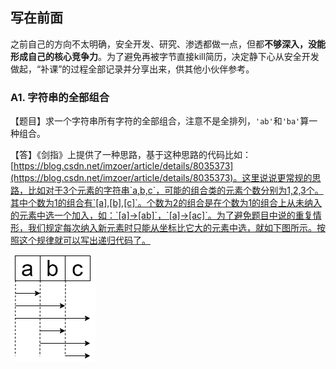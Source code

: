 ## 写在前面

之前自己的方向不太明确，安全开发、研究、渗透都做一点，但都**不够深入，没能形成自己的核心竞争力**。为了避免再被字节直接kill简历，决定静下心从安全开发做起，“补课”的过程全部记录并分享出来，供其他小伙伴参考。

### A1. 字符串的全部组合

【题目】求一个字符串所有字符的全部组合，注意不是全排列，`'ab'`和`'ba'`算一种组合。

【答】《剑指》上提供了一种思路，基于这种思路的代码比如：[https://blog.csdn.net/imzoer/article/details/8035373](https://blog.csdn.net/imzoer/article/details/8035373)。这里说说更常规的思路，比如对于3个元素的字符串`a,b,c`，可能的组合类的元素个数分别为1,2,3个。其中个数为1的组合有`[a],[b],[c]`。个数为2的组合是在个数为1的组合上从未纳入的元素中选一个加入，如：`[a]→[ab]`，`[a]→[ac]`。为了避免题目中说的重复情形，我们规定每次纳入新元素时只能从坐标比它大的元素中选，就如下图所示。按照这个规律就可以写出递归代码了。

![](pictures/A1.png)

